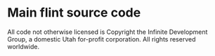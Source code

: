 # Main flint source code
All code not otherwise licensed is Copyright the Infinite Development Group, a domestic Utah for-profit corporation. All rights reserved worldwide.